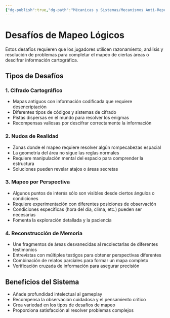 ```yaml
---
{"dg-publish":true,"dg-path":"Mécanicas y Sistemas/Mecanismos Anti-Repetición/Desafíos de Mapeo Lógicos.md","permalink":"/mecanicas-y-sistemas/mecanismos-anti-repeticion/desafios-de-mapeo-logicos/","dgPassFrontmatter":true}
---
```



# Desafíos de Mapeo Lógicos

Estos desafíos requieren que los jugadores utilicen razonamiento, análisis y resolución de problemas para completar el mapeo de ciertas áreas o descifrar información cartográfica.

## Tipos de Desafíos

### 1. Cifrado Cartográfico
- Mapas antiguos con información codificada que requiere desencriptación
- Diferentes tipos de códigos y sistemas de cifrado
- Pistas dispersas en el mundo para resolver los enigmas
- Recompensas valiosas por descifrar correctamente la información

### 2. Nudos de Realidad
- Zonas donde el mapeo requiere resolver algún rompecabezas espacial
- La geometría del área no sigue las reglas normales
- Requiere manipulación mental del espacio para comprender la estructura
- Soluciones pueden revelar atajos o áreas secretas

### 3. Mapeo por Perspectiva
- Algunos puntos de interés sólo son visibles desde ciertos ángulos o condiciones
- Requiere experimentación con diferentes posiciones de observación
- Condiciones específicas (hora del día, clima, etc.) pueden ser necesarias
- Fomenta la exploración detallada y la paciencia

### 4. Reconstrucción de Memoria
- Une fragmentos de áreas desvanecidas al recolectarlas de diferentes testimonios
- Entrevistas con múltiples testigos para obtener perspectivas diferentes
- Combinación de relatos parciales para formar un mapa completo
- Verificación cruzada de información para asegurar precisión

## Beneficios del Sistema
- Añade profundidad intelectual al gameplay
- Recompensa la observación cuidadosa y el pensamiento crítico
- Crea variedad en los tipos de desafíos de mapeo
- Proporciona satisfacción al resolver problemas complejos